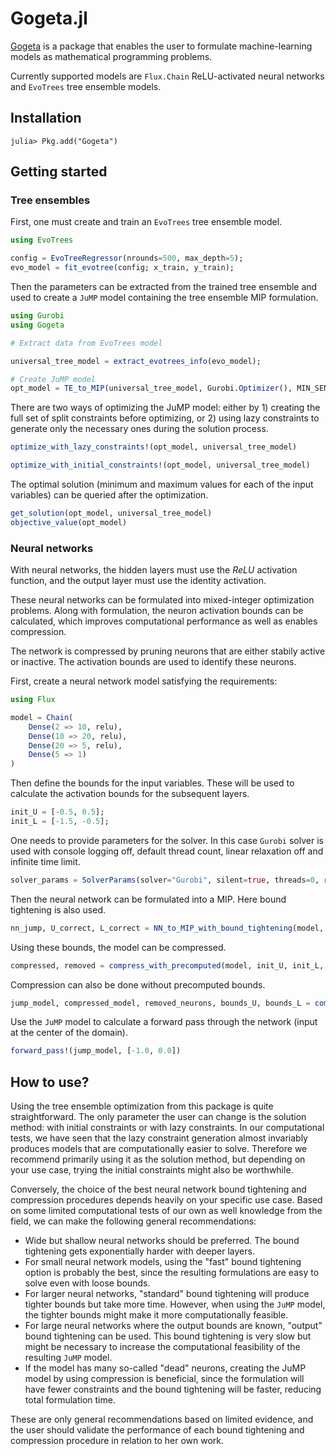 # Gogeta.jl

[Gogeta](https://gamma-opt.github.io/Gogeta.jl/) is a package that enables the user to formulate machine-learning models as mathematical programming problems.

Currently supported models are `Flux.Chain` ReLU-activated neural networks and `EvoTrees` tree ensemble models.

## Installation
```julia-repl
julia> Pkg.add("Gogeta")
```

## Getting started

### Tree ensembles

First, one must create and train an `EvoTrees` tree ensemble model.

```julia
using EvoTrees

config = EvoTreeRegressor(nrounds=500, max_depth=5);
evo_model = fit_evotree(config; x_train, y_train);
```

Then the parameters can be extracted from the trained tree ensemble and used to create a `JuMP` model containing the tree ensemble MIP formulation.

```julia
using Gurobi
using Gogeta

# Extract data from EvoTrees model

universal_tree_model = extract_evotrees_info(evo_model);

# Create JuMP model
opt_model = TE_to_MIP(universal_tree_model, Gurobi.Optimizer(), MIN_SENSE);
```

There are two ways of optimizing the JuMP model: either by 1) creating the full set of split constraints before optimizing, or 2) using lazy constraints to generate only the necessary ones during the solution process.

```julia
optimize_with_lazy_constraints!(opt_model, universal_tree_model)
```

```julia
optimize_with_initial_constraints!(opt_model, universal_tree_model)
```

The optimal solution (minimum and maximum values for each of the input variables) can be queried after the optimization.

```julia
get_solution(opt_model, universal_tree_model)
objective_value(opt_model)
```

### Neural networks

With neural networks, the hidden layers must use the $ReLU$ activation function, and the output layer must use the identity activation.

These neural networks can be formulated into mixed-integer optimization problems. 
Along with formulation, the neuron activation bounds can be calculated, which improves computational performance as well as enables compression.

The network is compressed by pruning neurons that are either stabily active or inactive. The activation bounds are used to identify these neurons.

First, create a neural network model satisfying the requirements:

```julia
using Flux

model = Chain(
    Dense(2 => 10, relu),
    Dense(10 => 20, relu),
    Dense(20 => 5, relu),
    Dense(5 => 1)
)
```

Then define the bounds for the input variables. These will be used to calculate the activation bounds for the subsequent layers.

```julia
init_U = [-0.5, 0.5];
init_L = [-1.5, -0.5];
```

One needs to provide parameters for the solver. In this case `Gurobi` solver is used with console logging off, default thread count, linear relaxation off and infinite time limit.

```julia
solver_params = SolverParams(solver="Gurobi", silent=true, threads=0, relax=false, time_limit=0);
```

Then the neural network can be formulated into a MIP. Here bound tightening is also used.

```julia
nn_jump, U_correct, L_correct = NN_to_MIP_with_bound_tightening(model, init_U, init_L, solver_params; bound_tightening="standard");
```

Using these bounds, the model can be compressed.

```julia
compressed, removed = compress_with_precomputed(model, init_U, init_L, U_correct, L_correct);
```

Compression can also be done without precomputed bounds.

```julia
jump_model, compressed_model, removed_neurons, bounds_U, bounds_L = compress_with_bound_tightening(model, init_U, init_L,solver_params; bound_tightening="standard");
```

Use the `JuMP` model to calculate a forward pass through the network (input at the center of the domain).

```julia
forward_pass!(jump_model, [-1.0, 0.0])
```

## How to use?

Using the tree ensemble optimization from this package is quite straightforward. The only parameter the user can change is the solution method: with initial constraints or with lazy constraints.
In our computational tests, we have seen that the lazy constraint generation almost invariably produces models that are computationally easier to solve. 
Therefore we recommend primarily using it as the solution method, but depending on your use case, trying the initial constraints might also be worthwhile.

Conversely, the choice of the best neural network bound tightening and compression procedures depends heavily on your specific use case. 
Based on some limited computational tests of our own as well knowledge from the field, we can make the following general recommendations:

* Wide but shallow neural networks should be preferred. The bound tightening gets exponentially harder with deeper layers.
* For small neural network models, using the "fast" bound tightening option is probably the best, since the resulting formulations are easy to solve even with loose bounds.
* For larger neural networks, "standard" bound tightening will produce tighter bounds but take more time. However, when using the `JuMP` model, the tighter bounds might make it more computationally feasible.
* For large neural networks where the output bounds are known, "output" bound tightening can be used. This bound tightening is very slow but might be necessary to increase the computational feasibility of the resulting `JuMP` model.
* If the model has many so-called "dead" neurons, creating the JuMP model by using compression is beneficial, since the formulation will have fewer constraints and the bound tightening will be faster, reducing total formulation time.

These are only general recommendations based on limited evidence, and the user should validate the performance of each bound tightening and compression procedure in relation to her own work.